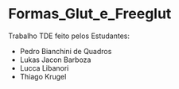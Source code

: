 # Formas_Glut_e_Freeglut

Trabalho TDE feito pelos Estudantes:
<br>
- Pedro Bianchini de Quadros
- Lukas Jacon Barboza
- Lucca Libanori
- Thiago Krugel
